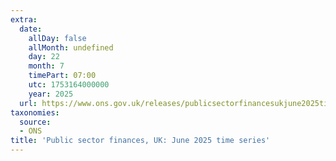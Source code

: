 ```yaml
---
extra:
  date:
    allDay: false
    allMonth: undefined
    day: 22
    month: 7
    timePart: 07:00
    utc: 1753164000000
    year: 2025
  url: https://www.ons.gov.uk/releases/publicsectorfinancesukjune2025timeseries
taxonomies:
  source:
  - ONS
title: 'Public sector finances, UK: June 2025 time series'
---
```

